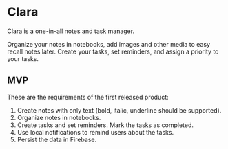 # Clara
Clara is a one-in-all notes and task manager. 

Organize your notes in notebooks, add images and other media to easy recall notes later. 
Create your tasks, set reminders, and assign a priority to your tasks.


## MVP
These are the requirements of the first released product:
1. Create notes with only text (bold, italic, underline should be supported).
2. Organize notes in notebooks.
3. Create tasks and set reminders. Mark the tasks as completed.
4. Use local notifications to remind users about the tasks.
5. Persist the data in Firebase.
